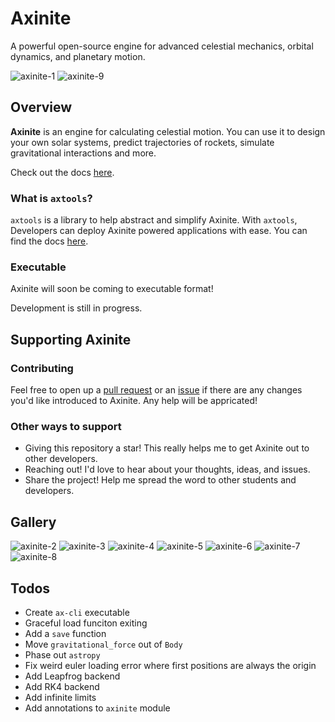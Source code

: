 # Axinite
A powerful open-source engine for advanced celestial mechanics, orbital dynamics, and planetary motion.

![axinite-1](https://github.com/user-attachments/assets/bcd7bc7e-627e-44e5-bfc6-d2ddd787a208)
![axinite-9](https://github.com/user-attachments/assets/8e07f586-3eda-439f-ab1c-8875da6b9e5a)

## Overview
**Axinite** is an engine for calculating celestial motion. 
You can use it to design your own solar systems, predict trajectories of rockets, simulate gravitational interactions and more.

Check out the docs [here](https://jewels86.gitbook.io/axinite/axinite/getting-started).
### What is `axtools`?
`axtools` is a library to help abstract and simplify Axinite. With `axtools`, Developers can deploy Axinite powered applications with ease. 
You can find the docs [here](https://jewels86.gitbook.io/axinite/axtools/quickstart).

### Executable
Axinite will soon be coming to executable format! 

Development is still in progress.

## Supporting Axinite
### Contributing
Feel free to open up a [pull request](https://github.com/jewels86/Axinite/pulls) or an [issue](https://github.com/jewels86/Axinite/issues) if there are any changes you'd like introduced to Axinite.
Any help will be appricated!
### Other ways to support
- Giving this repository a star! This really helps me to get Axinite out to other developers.
- Reaching out! I'd love to hear about your thoughts, ideas, and issues.
- Share the project! Help me spread the word to other students and developers.

## Gallery
![axinite-2](https://github.com/user-attachments/assets/2e952d41-5585-484d-bc3b-05c92aeefe2d)
![axinite-3](https://github.com/user-attachments/assets/ba434ce4-79a3-4a04-a7c4-45232d9fa11a)
![axinite-4](https://github.com/user-attachments/assets/af13ee05-f6ef-4d24-8446-39e6544df2ca)
![axinite-5](https://github.com/user-attachments/assets/c16db758-2ad2-47d8-9f1d-190727f9e881)
![axinite-6](https://github.com/user-attachments/assets/9f2b21b8-e90d-4c5b-9cde-027dfb0ee704)
![axinite-7](https://github.com/user-attachments/assets/100bb29e-3972-4170-bee2-98f9e512116c)
![axinite-8](https://github.com/user-attachments/assets/e39cafc8-7670-4a9d-a0c8-c95682641a95)

## Todos
- Create `ax-cli` executable
- Graceful load funciton exiting
- Add a `save` function
- Move `gravitational_force` out of `Body`
- Phase out `astropy`
- Fix weird euler loading error where first positions are always the origin
- Add Leapfrog backend
- Add RK4 backend
- Add infinite limits
- Add annotations to `axinite` module